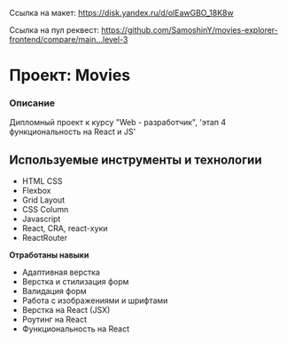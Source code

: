 Ссылка на макет: https://disk.yandex.ru/d/olEawGBO_18K8w

Ссылка на пул реквест: https://github.com/SamoshinY/movies-explorer-frontend/compare/main...level-3

# Проект: Movies

### Описание

Дипломный проект к курсу
"Web - разработчик", 'этап 4 функциональность на React и JS'

## Используемые инструменты и технологии

- HTML CSS
- Flexbox
- Grid Layout
- CSS Column
- Javascript
- React, CRA, react-хуки
- ReactRouter

**Отработаны навыки**

- Адаптивная верстка
- Верстка и стилизация форм
- Валидация форм
- Работа с изображениями и шрифтами
- Верстка на React (JSX)
- Роутинг на React
- Функциональность на React
